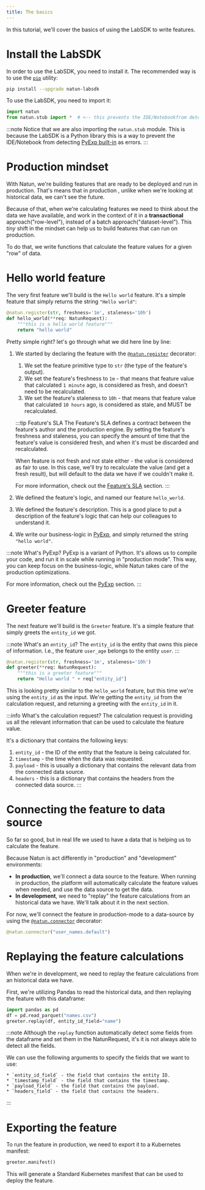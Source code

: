 ```yaml
---
title: The basics
---
```

In this tutorial, we'll cover the basics of using the LabSDK to write features.

# Install the LabSDK

In order to use the LabSDK, you need to install it. The recommended way is to use
the [`pip`](https://pip.pypa.io/en/stable/) utility:

```bash
pip install --upgrade natun-labsdk
```

To use the LabSDK, you need to import it:

```python
import natun
from natun.stub import *  # <-- this prevents the IDE/Notebookfrom detecting PyExp built-in as errors
```

:::note
Notice that we are also importing the `natun.stub` module. This is because the LabSDK is a Python library
this is a way to prevent the IDE/Notebook from detecting [PyExp built-in](/docs/reference/pyexp/natun-built-ins) as
errors.
:::

# Production mindset

With Natun, we're building features that are ready to be deployed and run in production. That's means that in production
, unlike when we're looking at historical data, we can't see the future.

Because of that, when we're calculating features we need to think about the data we have available, and work in the
context of it in a **transactional** approach("row-level"), instead of a batch approach("dataset-level"). This *tiny* shift in the mindset can help us to build
features that can run on production.

To do that, we write functions that calculate the feature values for a given "row" of data.

# Hello world feature

The very first feature we'll build is the `Hello world` feature. It's a simple feature that simply
returns the string `"Hello world"`:

```python showLineNumbers
@natun.register(str, freshness='1m', staleness='10h')
def hello_world(**req: NatunRequest):
    """this is a hello world feature"""
    return "hello world"
```

Pretty simple right? let's go through what we did here line by line:

1. We started by declaring the feature with the [`@natun.register`](/docs/reference/labsdk/decorators) decorator:
    1. We set the feature primitive type to `str` (the type of the feature's output).
    2. We set the feature's freshness to `1m` - that means that feature value that calculated `1 minute` ago, is
       considered as fresh, and doesn't need to be recalculated.
    3. We set the feature's staleness to `10h` - that means that feature value that calculated `10 hours` ago, is
       considered as stale, and MUST be recalculated.
    
    :::tip Feature's SLA
    The Feature's SLA defines a contract between the feature's author and the production engine.
    By setting the feature's freshness and staleness, you can specify the amount of time that the feature's value is
    considered fresh, and when it's must be discarded and recalculated.

    When feature is not fresh and not stale either - the value is considered as fair to use. In this case, we'll try to
    recalculate the value (and get a fresh result), but will default to the data we have if we couldn't make it.
    
    For more information, check out the [Feature's SLA](/docs/reference/how-does-natun-work/features/feature-sla)
    section.
    :::
2. We defined the feature's logic, and named our feature `hello_world`.
3. We defined the feature's description. This is a good place to put a description of the feature's logic that can help
   our colleagues to understand it.
4. We write our business-logic in [PyExp](/docs/reference/pyexp), and simply returned the string `"hello world"`.

:::note What's PyExp?
PyExp is a variant of Python. It's allows us to compile your code, and run it in scale while running in "production mode".
This way, you can keep focus on the business-logic, while Natun takes care of the production optimizations.

For more information, check out the [PyExp](/docs/reference/pyexp/natun-built-ins) section.
:::

# Greeter feature

The next feature we'll build is the `Greeter` feature. It's a simple feature that simply greets the `entity_id` we got.

:::note What's an `entity_id`?
The `entity_id` is the entity that owns this piece of information. I.e., the feature `user_age` belongs to the
entity `user`.
:::

```python showLineNumbers
@natun.register(str, freshness='1m', staleness='10h')
def greeter(**req: NatunRequest):
    """this is a greeter feature"""
    return "Hello world " + req["entity_id"]
```

This is looking pretty similar to the `hello_world` feature, but this time we're using the `entity_id` as the input.
We're getting the `entity_id` from the calculation request, and returning a greeting with the `entity_id` in it.

:::info What's the calculation request?
The calculation request is providing us all the relevant information that can be used to calculate the feature value.

It's a dictionary that contains the following keys:

1. `entity_id` - the ID of the entity that the feature is being calculated for.
2. `timestamp` - the time when the data was requested.
3. `payload` - this is usually a dictionary that contains the relevant data from the connected data source.
4. `headers` - this is a dictionary that contains the headers from the connected data source.
   :::

# Connecting the feature to data source

So far so good, but in real life we used to have a data that is helping us to calculate the feature.

Because Natun is act differently in "production" and "development" environments:

- **In production**, we'll connect a data source to the feature. When running in production, the platform will
  automatically calculate the feature values when needed, and use the data source to get the data.
- **In development**, we need to "replay" the feature calculations from an historical data we have. We'll talk about it
  in the next section.

For now, we'll connect the feature in production-mode to a data-source by using
the [`@natun.connector`](/docs/reference/labsdk/decorators) decorator:

```python
@natun.connector("user_names.default")
```

# Replaying the feature calculations

When we're in development, we need to replay the feature calculations from an historical data we have.

First, we're utilizing Pandas to read the historical data, and then replaying the feature with this dataframe:

```python
import pandas as pd
df = pd.read_parquet("names.csv")
greeter.replay(df, entity_id_field="name")
```

:::note
Although the `replay` function automatically detect some fields from the dataframe and set them in the NatunRequest, it's
it is not always able to detect all the fields.

We can use the following arguments to specify the fields that we want to use:

    * `entity_id_field` - the field that contains the entity ID.
    * `timestamp_field` - the field that contains the timestamp.
    * `payload_field` - the field that contains the payload.
    * `headers_field` - the field that contains the headers.
:::


# Exporting the feature
To run the feature in production, we need to export it to a Kubernetes manifest:
    
```python
greeter.manifest()
```

This will generate a Standard Kubernetes manifest that can be used to deploy the feature.